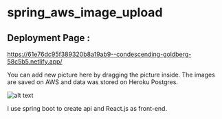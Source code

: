 # spring_aws_image_upload

## Deployment Page : <br/>

https://61e76dc95f389320b8a19ab9--condescending-goldberg-58c5b5.netlify.app/ <br/>

You can add new picture here by dragging the picture inside. The images are saved on AWS and
data was stored on Heroku Postgres.

![alt text](https://github.com/lisa710junyi/spring_aws_image_upload/blob/master/9.png)

I use spring boot to create api and React.js as front-end.
